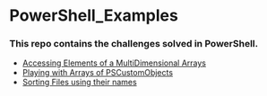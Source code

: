 # PowerShell_Examples

### This repo contains the challenges solved in PowerShell.
- [Accessing Elements of a MultiDimensional Arrays](MultiDimensionalArray.ps1)
- [Playing with Arrays of PSCustomObjects](ArraysOfCustomObjects.ps1)
- [Sorting Files using their names](SortingFilesUsingFileNames.ps1)
